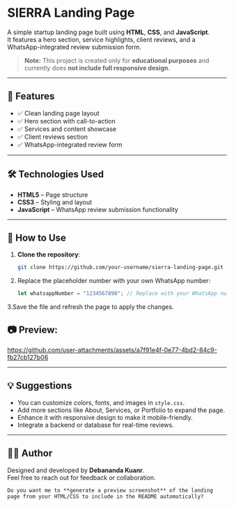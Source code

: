 # SIERRA Landing Page

A simple startup landing page built using **HTML**, **CSS**, and **JavaScript**.  
It features a hero section, service highlights, client reviews, and a WhatsApp-integrated review submission form.

> **Note:** This project is created only for **educational purposes** and currently does **not include full responsive design**.

---

## 📌 Features
- ✅ Clean landing page layout  
- ✅ Hero section with call-to-action  
- ✅ Services and content showcase  
- ✅ Client reviews section  
- ✅ WhatsApp-integrated review form  

---

## 🛠️ Technologies Used
- **HTML5** – Page structure  
- **CSS3** – Styling and layout  
- **JavaScript** – WhatsApp review submission functionality  

---

## 🚀 How to Use
1. **Clone the repository**:
   ```bash
   git clone https://github.com/your-username/sierra-landing-page.git


2. Replace the placeholder number with your own WhatsApp number:

   ```javascript
   let whatsappNumber = "1234567890"; // Replace with your WhatsApp number


3.Save the file and refresh the page to apply the changes.



## 📷 Preview:


https://github.com/user-attachments/assets/a7f91e4f-0e77-4bd2-84c9-fb27cb127b06


---

## 💡 Suggestions
- You can customize colors, fonts, and images in `style.css`.
- Add more sections like About, Services, or Portfolio to expand the page.
- Enhance it with responsive design to make it mobile-friendly.
- Integrate a backend or database for real-time reviews.

---

## 👨‍💻 Author
Designed and developed by **Debananda Kuanr**.  
Feel free to reach out for feedback or collaboration.

```NOTE:
Do you want me to **generate a preview screenshot** of the landing page from your HTML/CSS to include in the README automatically? 
